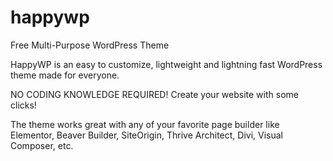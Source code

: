 # happywp
Free Multi-Purpose WordPress Theme

HappyWP is an easy to customize, lightweight and lightning fast WordPress theme made for everyone.

NO CODING KNOWLEDGE REQUIRED! Create your website with some clicks!

The theme works great with any of your favorite page builder like Elementor, Beaver Builder, SiteOrigin, Thrive Architect, Divi, Visual Composer, etc.
